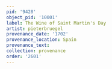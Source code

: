 ```yaml
---
pid: '9428'
object_pid: '10001'
label: The Wine of Saint Martin's Day
artist: pieterbruegel
provenance_date: '1702'
provenance_location: Spain
provenance_text:
collection: provenance
order: '2601'
---
```

